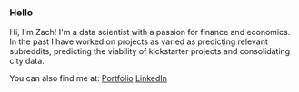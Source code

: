 ### Hello

Hi, I'm Zach! I'm a data scientist with a passion for finance and economics. In the past I have worked on projects as varied as predicting relevant subreddits, predicting the viability of kickstarter projects and consolidating city data.


You can also find me at:
[Portfolio](zachary-hamilton.github.io)
[LinkedIn](https://www.linkedin.com/in/zacharyleehamilton/)
